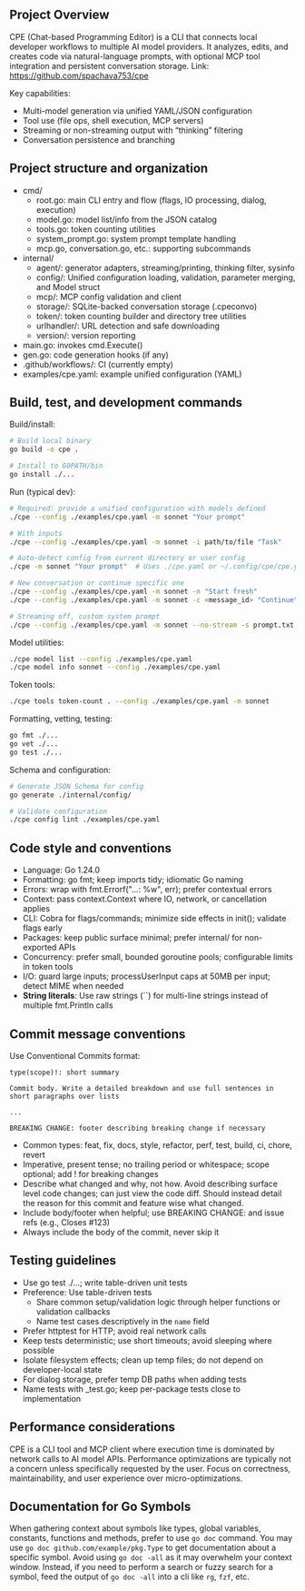 ## Project Overview

CPE (Chat-based Programming Editor) is a CLI that connects local developer workflows to multiple AI model providers. It analyzes, edits, and creates code via natural-language prompts, with optional MCP tool integration and persistent conversation storage. Link: https://github.com/spachava753/cpe

Key capabilities:

- Multi-model generation via unified YAML/JSON configuration
- Tool use (file ops, shell execution, MCP servers)
- Streaming or non-streaming output with “thinking” filtering
- Conversation persistence and branching

## Project structure and organization

- cmd/
    - root.go: main CLI entry and flow (flags, IO processing, dialog, execution)
    - model.go: model list/info from the JSON catalog
    - tools.go: token counting utilities
    - system_prompt.go: system prompt template handling
    - mcp.go, conversation.go, etc.: supporting subcommands
- internal/
    - agent/: generator adapters, streaming/printing, thinking filter, sysinfo
    - config/: Unified configuration loading, validation, parameter merging, and Model struct
    - mcp/: MCP config validation and client
    - storage/: SQLite-backed conversation storage (.cpeconvo)
    - token/: token counting builder and directory tree utilities
    - urlhandler/: URL detection and safe downloading
    - version/: version reporting
- main.go: invokes cmd.Execute()
- gen.go: code generation hooks (if any)
- .github/workflows/: CI (currently empty)
- examples/cpe.yaml: example unified configuration (YAML)

## Build, test, and development commands

Build/install:

```bash
# Build local binary
go build -o cpe .

# Install to GOPATH/bin
go install ./...
```

Run (typical dev):

```bash
# Required: provide a unified configuration with models defined
./cpe --config ./examples/cpe.yaml -m sonnet "Your prompt"

# With inputs
./cpe --config ./examples/cpe.yaml -m sonnet -i path/to/file "Task"

# Auto-detect config from current directory or user config
./cpe -m sonnet "Your prompt"  # Uses ./cpe.yaml or ~/.config/cpe/cpe.yaml

# New conversation or continue specific one
./cpe --config ./examples/cpe.yaml -m sonnet -n "Start fresh"
./cpe --config ./examples/cpe.yaml -m sonnet -c <message_id> "Continue"

# Streaming off, custom system prompt
./cpe --config ./examples/cpe.yaml -m sonnet --no-stream -s prompt.txt "..."
```

Model utilities:

```bash
./cpe model list --config ./examples/cpe.yaml
./cpe model info sonnet --config ./examples/cpe.yaml
```

Token tools:

```bash
./cpe tools token-count . --config ./examples/cpe.yaml -m sonnet
```

Formatting, vetting, testing:

```bash
go fmt ./...
go vet ./...
go test ./...
```

Schema and configuration:

```bash
# Generate JSON Schema for config
go generate ./internal/config/

# Validate configuration
./cpe config lint ./examples/cpe.yaml
```

## Code style and conventions

- Language: Go 1.24.0
- Formatting: go fmt; keep imports tidy; idiomatic Go naming
- Errors: wrap with fmt.Errorf("...: %w", err); prefer contextual errors
- Context: pass context.Context where IO, network, or cancellation applies
- CLI: Cobra for flags/commands; minimize side effects in init(); validate flags early
- Packages: keep public surface minimal; prefer internal/ for non-exported APIs
- Concurrency: prefer small, bounded goroutine pools; configurable limits in token tools
- I/O: guard large inputs; processUserInput caps at 50MB per input; detect MIME when needed
- **String literals**: Use raw strings (``) for multi-line strings instead of multiple fmt.Println calls

## Commit message conventions

Use Conventional Commits format:

```text
type(scope)!: short summary

Commit body. Write a detailed breakdown and use full sentences in short paragraphs over lists

...

BREAKING CHANGE: footer describing breaking change if necessary  
```

- Common types: feat, fix, docs, style, refactor, perf, test, build, ci, chore, revert
- Imperative, present tense; no trailing period or whitespace; scope optional; add ! for breaking changes
- Describe what changed and why, not how. Avoid describing surface level code changes; can just view the code diff. Should instead detail the reason for this commit and feature wise what changed.
- Include body/footer when helpful; use BREAKING CHANGE: and issue refs (e.g., Closes #123)
- Always include the body of the commit, never skip it

## Testing guidelines

- Use go test ./...; write table-driven unit tests
- Preference: Use table-driven tests
    - Share common setup/validation logic through helper functions or validation callbacks
    - Name test cases descriptively in the `name` field
- Prefer httptest for HTTP; avoid real network calls
- Keep tests deterministic; use short timeouts; avoid sleeping where possible
- Isolate filesystem effects; clean up temp files; do not depend on developer-local state
- For dialog storage, prefer temp DB paths when adding tests
- Name tests with _test.go; keep per-package tests close to implementation

## Performance considerations

CPE is a CLI tool and MCP client where execution time is dominated by network calls to AI model APIs. Performance optimizations are typically not a concern unless specifically requested by the user. Focus on correctness, maintainability, and user experience over micro-optimizations.

## Documentation for Go Symbols

When gathering context about symbols like types, global variables, constants, functions and methods, prefer to use
`go doc` command. You may use
`go doc github.com/example/pkg.Type` to get documentation about a specific symbol. Avoid using
`go doc -all` as it may overwhelm your context window. Instead, if you need to perform a search or fuzzy search for a symbol, feed the output of
`go doc -all` into a cli like `rg`, `fzf`, etc.   
